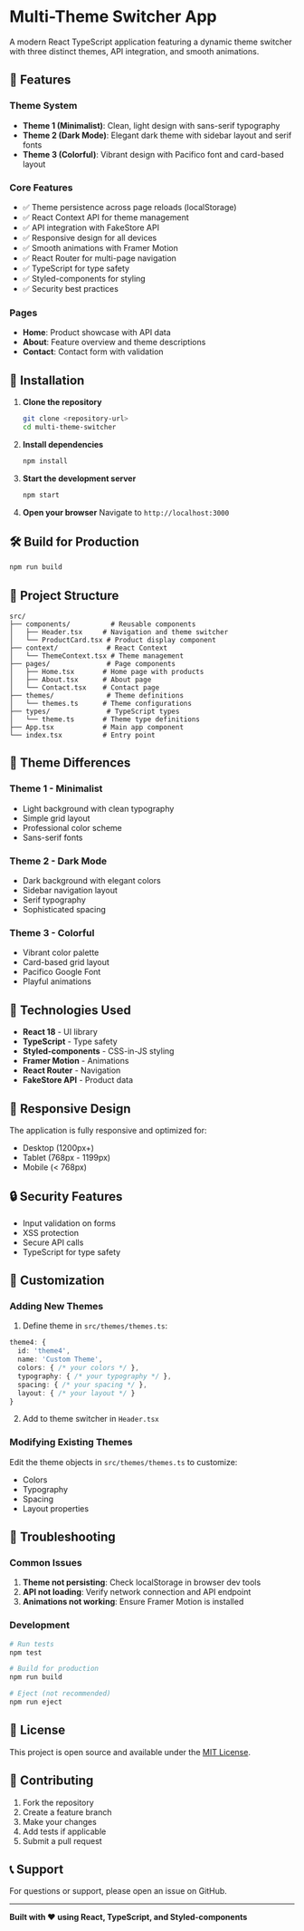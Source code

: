 # Multi-Theme Switcher App

A modern React TypeScript application featuring a dynamic theme switcher with three distinct themes, API integration, and smooth animations.

## 🎨 Features

### Theme System
- **Theme 1 (Minimalist)**: Clean, light design with sans-serif typography
- **Theme 2 (Dark Mode)**: Elegant dark theme with sidebar layout and serif fonts
- **Theme 3 (Colorful)**: Vibrant design with Pacifico font and card-based layout

### Core Features
- ✅ Theme persistence across page reloads (localStorage)
- ✅ React Context API for theme management
- ✅ API integration with FakeStore API
- ✅ Responsive design for all devices
- ✅ Smooth animations with Framer Motion
- ✅ React Router for multi-page navigation
- ✅ TypeScript for type safety
- ✅ Styled-components for styling
- ✅ Security best practices

### Pages
- **Home**: Product showcase with API data
- **About**: Feature overview and theme descriptions
- **Contact**: Contact form with validation

## 🚀 Installation

1. **Clone the repository**
   ```bash
   git clone <repository-url>
   cd multi-theme-switcher
   ```

2. **Install dependencies**
   ```bash
   npm install
   ```

3. **Start the development server**
   ```bash
   npm start
   ```

4. **Open your browser**
   Navigate to `http://localhost:3000`

## 🛠️ Build for Production

```bash
npm run build
```

## 📁 Project Structure

```
src/
├── components/          # Reusable components
│   ├── Header.tsx     # Navigation and theme switcher
│   └── ProductCard.tsx # Product display component
├── context/            # React Context
│   └── ThemeContext.tsx # Theme management
├── pages/              # Page components
│   ├── Home.tsx       # Home page with products
│   ├── About.tsx      # About page
│   └── Contact.tsx    # Contact page
├── themes/             # Theme definitions
│   └── themes.ts      # Theme configurations
├── types/              # TypeScript types
│   └── theme.ts       # Theme type definitions
├── App.tsx            # Main app component
└── index.tsx          # Entry point
```

## 🎯 Theme Differences

### Theme 1 - Minimalist
- Light background with clean typography
- Simple grid layout
- Professional color scheme
- Sans-serif fonts

### Theme 2 - Dark Mode
- Dark background with elegant colors
- Sidebar navigation layout
- Serif typography
- Sophisticated spacing

### Theme 3 - Colorful
- Vibrant color palette
- Card-based grid layout
- Pacifico Google Font
- Playful animations

## 🔧 Technologies Used

- **React 18** - UI library
- **TypeScript** - Type safety
- **Styled-components** - CSS-in-JS styling
- **Framer Motion** - Animations
- **React Router** - Navigation
- **FakeStore API** - Product data

## 📱 Responsive Design

The application is fully responsive and optimized for:
- Desktop (1200px+)
- Tablet (768px - 1199px)
- Mobile (< 768px)

## 🔒 Security Features

- Input validation on forms
- XSS protection
- Secure API calls
- TypeScript for type safety

## 🎨 Customization

### Adding New Themes

1. Define theme in `src/themes/themes.ts`:
```typescript
theme4: {
  id: 'theme4',
  name: 'Custom Theme',
  colors: { /* your colors */ },
  typography: { /* your typography */ },
  spacing: { /* your spacing */ },
  layout: { /* your layout */ }
}
```

2. Add to theme switcher in `Header.tsx`

### Modifying Existing Themes

Edit the theme objects in `src/themes/themes.ts` to customize:
- Colors
- Typography
- Spacing
- Layout properties

## 🐛 Troubleshooting

### Common Issues

1. **Theme not persisting**: Check localStorage in browser dev tools
2. **API not loading**: Verify network connection and API endpoint
3. **Animations not working**: Ensure Framer Motion is installed

### Development

```bash
# Run tests
npm test

# Build for production
npm run build

# Eject (not recommended)
npm run eject
```

## 📄 License

This project is open source and available under the [MIT License](LICENSE).

## 🤝 Contributing

1. Fork the repository
2. Create a feature branch
3. Make your changes
4. Add tests if applicable
5. Submit a pull request

## 📞 Support

For questions or support, please open an issue on GitHub.

---

**Built with ❤️ using React, TypeScript, and Styled-components** 